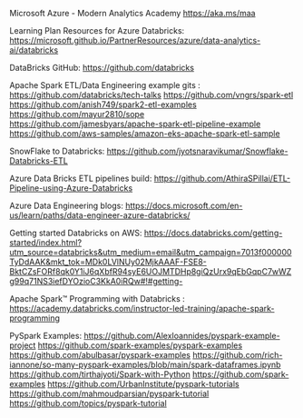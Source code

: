 Microsoft Azure - Modern Analytics Academy
https://aka.ms/maa

Learning Plan Resources for Azure Databricks: https://microsoft.github.io/PartnerResources/azure/data-analytics-ai/databricks

DataBricks GitHub: https://github.com/databricks

Apache Spark ETL/Data Engineering example gits :
  https://github.com/databricks/tech-talks
  https://github.com/vngrs/spark-etl
  https://github.com/anish749/spark2-etl-examples
  https://github.com/mayur2810/sope
  https://github.com/jamesbyars/apache-spark-etl-pipeline-example
  https://github.com/aws-samples/amazon-eks-apache-spark-etl-sample
  
SnowFlake to Databricks: https://github.com/jyotsnaravikumar/Snowflake-Databricks-ETL
 
Azure Data Bricks ETL pipelines build:  https://github.com/AthiraSPillai/ETL-Pipeline-using-Azure-Databricks

Azure Data Engineering blogs: https://docs.microsoft.com/en-us/learn/paths/data-engineer-azure-databricks/

Getting started Databricks on AWS:  https://docs.databricks.com/getting-started/index.html?utm_source=databricks&utm_medium=email&utm_campaign=7013f000000TyDdAAK&mkt_tok=MDk0LVlNUy02MjkAAAF-FSE8-BktCZsFORf8qk0Y1iJ6qXbfR94syE6UOJMTDHp8giQzUrx9qEbGqpC7wWZg99q71NS3iefDYOzioC3KkA0iRQw#!#getting-

Apache Spark™ Programming with Databricks : https://academy.databricks.com/instructor-led-training/apache-spark-programming

PySpark Examples: 
  https://github.com/AlexIoannides/pyspark-example-project
  https://github.com/spark-examples/pyspark-examples
  https://github.com/abulbasar/pyspark-examples
  https://github.com/rich-iannone/so-many-pyspark-examples/blob/main/spark-dataframes.ipynb
  https://github.com/tirthajyoti/Spark-with-Python
  https://github.com/spark-examples
  https://github.com/UrbanInstitute/pyspark-tutorials
  https://github.com/mahmoudparsian/pyspark-tutorial
  https://github.com/topics/pyspark-tutorial
